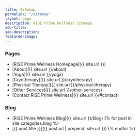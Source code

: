 ```yaml
---
title: Sitemap
permalink: "/sitemap"
layout: page
description: RISE Prime Wellness Sitemap.
seo-title:
seo-description:
featured-image:
---
```


### Pages

- [RISE Prime Wellness Homepage]({{ site.url }})
- [About]({{ site.url }}/about)
- [Yoga]({{ site.url }}/yoga)
- [Cryotherapy]({{ site.url }}/cryotherapy)
- [Physical Therapy]({{ site.url }}/physical-therapy)
- [Other Services]({{ site.url }}/other-services)
- [Contact RISE Prime Wellness]({{ site.url }}/#contact)

### Blog

- [RISE Prime Wellness Blog]({{ site.url }}/blog)
{% for post in site.categories.blog %}
- [{{ post.title }}]({{ post.url | prepend: site.url }})
{% endfor %}
